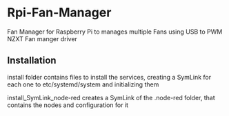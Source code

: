 # Rpi-Fan-Manager
Fan Manager for Raspberry Pi to manages multiple Fans using USB to PWM NZXT Fan manger driver

## Installation
install folder contains files to install the services, creating a SymLink for each one to etc/systemd/system and initializing them

install_SymLink_node-red creates a SymLink of the .node-red folder, that contains the nodes and configuration for it
